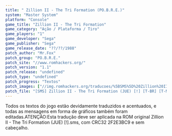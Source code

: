 ```yaml
---
title: " Zillion II - The Tri Formation (PO.B.R.E.)"
system: "Master System"
platform: "Console"
game_title: "Zillion II - The Tri Formation"
game_category: "Ação / Plataforma / Tiro"
game_players: "1"
game_developer: "Sega"
game_publisher: "Sega"
game_release_date: "??/??/1988"
patch_author: "Mr.Fox"
patch_group: "PO.B.R.E."
patch_site: "//www.romhackers.org/"
patch_version: "1.1"
patch_release: "undefined"
patch_type: "undefined"
patch_progress: "Textos"
patch_images: ["//img.romhackers.org/traducoes/%5BSMS%5D%20Zillion%20II%20-%20The%20Tri%20Formation%20-%20POBRE%20-%201.png","//img.romhackers.org/traducoes/%5BSMS%5D%20Zillion%20II%20-%20The%20Tri%20Formation%20-%20POBRE%20-%202.png","//img.romhackers.org/traducoes/%5BSMS%5D%20Zillion%20II%20-%20The%20Tri%20Formation%20-%20POBRE%20-%203.png"]
patch_file: "[SMS] Zillion II - The Tri Formation (JUE) [!] [T-BR] [T-Mr.Fox G-POBRE] [V-1.1 P-100% A-2020].7z"
---
```

Todos os textos do jogo estão devidamente traduzidos e acentuados, e todas as mensagens em forma de gráficos também foram editadas.ATENÇÃO:Esta tradução deve ser aplicada na ROM original Zillion II - The Tri Formation (JUE) [!].sms, com CRC32 2F2E3BC9 e sem cabeçalho.